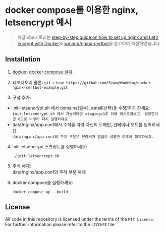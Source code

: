 # docker compose를 이용한 nginx, letsencrypt 예시

> 해당 레포지토리는 [step-by-step guide on how to
> set up nginx and Let’s Encrypt with Docker](https://medium.com/@pentacent/nginx-and-lets-encrypt-with-docker-in-less-than-5-minutes-b4b8a60d3a71)와
> [wmnnd/nginx-certbot](https://github.com/wmnnd/nginx-certbot)을 참고하여 작성하였습니다.

## Installation

1. [docker, docker compose 설치](https://docs.docker.com/get-docker/).

2. 레포지토리 클론: `git clone https://github.com/SeungWookHan/docker-nginx-certbot-example.git`

3. 구성 추가:

- init-letsencrypt.sh 에서 domains(필수), email(선택)을 수정/추가 하세요.  
  `init-letsencrypt.sh 에서 가능하다면 staging=1로 하여 테스트해보고, 성공한다면 0으로 바꾸어 다시 실행하세요.`
- data/nginx/app.conf에서 주석을 따라 자신의 도메인, 컨테이너:포트를 입력하세요.  
  `data/nginx/app.conf의 주석 부분은 인증서가 발급이 성공한 이후에 해제하세요.`

4.  init-letsencrypt 스크립트를 실행하세요:

        ./init-letsencrypt.sh

5.  주석 해제:  
    data/nginx/app.conf의 주석 부분 해제

6.  docker compose를 실행하세요:

        docker compose up --build

## License

All code in this repository is licensed under the terms of the `MIT License`. For further information please refer to the `LICENSE` file.
